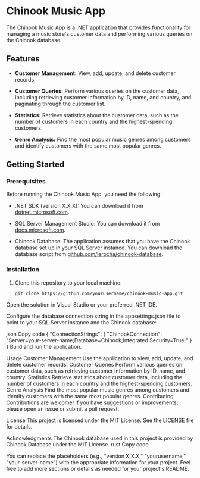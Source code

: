 # Chinook Music App

The Chinook Music App is a .NET application that provides functionality for managing a music store's customer data and performing various queries on the Chinook database.

## Features

- **Customer Management:** View, add, update, and delete customer records.

- **Customer Queries:** Perform various queries on the customer data, including retrieving customer information by ID, name, and country, and paginating through the customer list.

- **Statistics:** Retrieve statistics about the customer data, such as the number of customers in each country and the highest-spending customers.

- **Genre Analysis:** Find the most popular music genres among customers and identify customers with the same most popular genres.

## Getting Started

### Prerequisites

Before running the Chinook Music App, you need the following:

- .NET SDK (version X.X.X): You can download it from [dotnet.microsoft.com](https://dotnet.microsoft.com/download/dotnet).

- SQL Server Management Studio: You can download it from [docs.microsoft.com](https://docs.microsoft.com/en-us/sql/ssms/download-sql-server-management-studio-ssms).

- Chinook Database: The application assumes that you have the Chinook database set up in your SQL Server instance. You can download the database script from [github.com/lerocha/chinook-database](https://github.com/lerocha/chinook-database).

### Installation

1. Clone this repository to your local machine:

   ```shell
   git clone https://github.com/yourusername/chinook-music-app.git
Open the solution in Visual Studio or your preferred .NET IDE.

Configure the database connection string in the appsettings.json file to point to your SQL Server instance and the Chinook database:

json
Copy code
{
  "ConnectionStrings": {
    "ChinookConnection": "Server=your-server-name;Database=Chinook;Integrated Security=True;"
  }
}
Build and run the application.

Usage
Customer Management
Use the application to view, add, update, and delete customer records.
Customer Queries
Perform various queries on customer data, such as retrieving customer information by ID, name, and country.
Statistics
Retrieve statistics about customer data, including the number of customers in each country and the highest-spending customers.
Genre Analysis
Find the most popular music genres among customers and identify customers with the same most popular genres.
Contributing
Contributions are welcome! If you have suggestions or improvements, please open an issue or submit a pull request.

License
This project is licensed under the MIT License. See the LICENSE file for details.

Acknowledgments
The Chinook database used in this project is provided by Chinook Database under the MIT License.
rust
Copy code

You can replace the placeholders (e.g., "version X.X.X," "yourusername," "your-server-name") with the appropriate information for your project. Feel free to add more sections or details as needed for your project's README.
